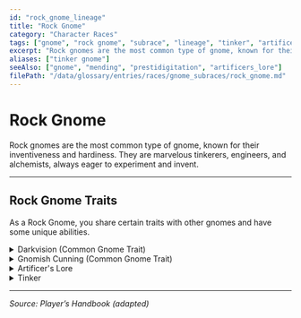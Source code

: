 ```yaml
---
id: "rock_gnome_lineage"
title: "Rock Gnome"
category: "Character Races"
tags: ["gnome", "rock gnome", "subrace", "lineage", "tinker", "artificer"]
excerpt: "Rock gnomes are the most common type of gnome, known for their natural inventiveness, hardiness, and tinkering."
aliases: ["tinker gnome"]
seeAlso: ["gnome", "mending", "prestidigitation", "artificers_lore"]
filePath: "/data/glossary/entries/races/gnome_subraces/rock_gnome.md"
---
```

# Rock Gnome

Rock gnomes are the most common type of gnome, known for their inventiveness and hardiness. They are marvelous tinkerers, engineers, and alchemists, always eager to experiment and invent.

---
## Rock Gnome Traits

As a Rock Gnome, you share certain traits with other gnomes and have some unique abilities.

<details>
  <summary>Darkvision (Common Gnome Trait)</summary>
  <div>
    <p>You have <span data-term-id="darkvision" class="glossary-term-link-from-markdown">Darkvision</span> with a range of 60 feet.</p>
  </div>
</details>

<details>
  <summary>Gnomish Cunning (Common Gnome Trait)</summary>
  <div>
    <p>You have <span data-term-id="advantage" class="glossary-term-link-from-markdown">Advantage</span> on <span data-term-id="intelligence_saving_throw" class="glossary-term-link-from-markdown">Intelligence</span>, <span data-term-id="wisdom_saving_throw" class="glossary-term-link-from-markdown">Wisdom</span>, and <span data-term-id="charisma_saving_throw" class="glossary-term-link-from-markdown">Charisma saving throws</span> against magic.</p>
  </div>
</details>

<details>
  <summary>Artificer's Lore</summary>
  <div>
    <p>Whenever you make an <span data-term-id="intelligence_history" class="glossary-term-link-from-markdown">Intelligence (History)</span> check related to <span data-term-id="magic_items" class="glossary-term-link-from-markdown">magic items</span>, alchemical objects, or technological devices, you can add twice your <span data-term-id="proficiency_bonus" class="glossary-term-link-from-markdown">Proficiency Bonus</span>, instead of any <span data-term-id="proficiency_bonus" class="glossary-term-link-from-markdown">Proficiency Bonus</span> you normally apply.</p>
  </div>
</details>

<details>
  <summary>Tinker</summary>
  <div>
    <p>You have <span data-term-id="proficiency" class="glossary-term-link-from-markdown">proficiency</span> with artisan’s tools (tinker’s tools). Using those tools, you can spend 1 hour and 10 gp worth of materials to construct a Tiny clockwork device (AC 5, 1 hp). The device ceases to function after 24 hours (unless you spend 1 hour to repair it) or when you dismantle it; at any time, you can reclaim the materials used to create it.</p>
    <p>You can have up to three such devices active at a time.</p>
    <p>When you create a device, you choose one of the following options for its function:</p>
    <ul>
      <li><strong>Clockwork Toy.</strong> This toy is a clockwork animal, monster, or person, such as a frog, mouse, bird, dragon, or soldier. When placed on the ground, the toy moves 5 feet across the ground on each of your turns in a random direction. It makes noises as appropriate to the creature it represents.</li>
      <li><strong>Fire Starter.</strong> The device produces a miniature flame, which you can use to light a candle, torch, or campfire. Using the device requires your action.</li>
      <li><strong>Music Box.</strong> When opened, this music box plays a single song at a moderate volume. The box stops playing when it reaches the song’s end or when it is closed.</li>
    </ul>
  </div>
</details>

---
*Source: Player’s Handbook (adapted)*